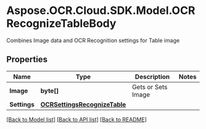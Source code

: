 # Aspose.OCR.Cloud.SDK.Model.OCRRecognizeTableBody
Combines Image data and OCR Recognition settings for Table image

## Properties

Name | Type | Description | Notes
------------ | ------------- | ------------- | -------------
**Image** | **byte[]** | Gets or Sets Image | 
**Settings** | [**OCRSettingsRecognizeTable**](OCRSettingsRecognizeTable.md) |  | 

[[Back to Model list]](../README.md#documentation-for-models) [[Back to API list]](../README.md#documentation-for-api-endpoints) [[Back to README]](../README.md)


